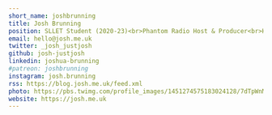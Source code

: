 ```yaml
---
short_name: joshbrunning
title: Josh Brunning
position: SLLET Student (2020-23)<br>Phantom Radio Host & Producer<br>Head of Phantom TV
email: hello@josh.me.uk
twitter: _josh_justjosh
github: josh-justjosh
linkedin: joshua-brunning
#patreon: joshbrunning
instagram: josh.brunning
rss: https://blog.josh.me.uk/feed.xml
photo: https://pbs.twimg.com/profile_images/1451274575183024128/7dTpWnMl_400x400.jpg
website: https://josh.me.uk
---
```

